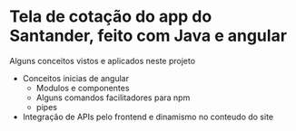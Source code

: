 # Tela de cotação do app do Santander, feito com Java e angular

Alguns conceitos vistos e aplicados neste projeto

- Conceitos inicias de angular
  - Modulos e componentes
  - Alguns comandos facilitadores para npm
  - pipes
- Integração de APIs pelo frontend e dinamismo no conteudo do site



